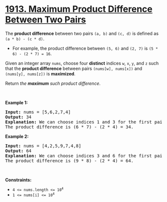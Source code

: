# [1913. Maximum Product Difference Between Two Pairs](https://leetcode.com/problems/maximum-product-difference-between-two-pairs/description/)

<div class="elfjS" data-track-load="description_content"><p>The <strong>product difference</strong> between two pairs <code>(a, b)</code> and <code>(c, d)</code> is defined as <code>(a * b) - (c * d)</code>.</p>

<ul>
	<li>For example, the product difference between <code>(5, 6)</code> and <code>(2, 7)</code> is <code>(5 * 6) - (2 * 7) = 16</code>.</li>
</ul>

<p>Given an integer array <code>nums</code>, choose four <strong>distinct</strong> indices <code>w</code>, <code>x</code>, <code>y</code>, and <code>z</code> such that the <strong>product difference</strong> between pairs <code>(nums[w], nums[x])</code> and <code>(nums[y], nums[z])</code> is <strong>maximized</strong>.</p>

<p>Return <em>the <strong>maximum</strong> such product difference</em>.</p>

<p>&nbsp;</p>
<p><strong class="example">Example 1:</strong></p>

<pre><strong>Input:</strong> nums = [5,6,2,7,4]
<strong>Output:</strong> 34
<strong>Explanation:</strong> We can choose indices 1 and 3 for the first pair (6, 7) and indices 2 and 4 for the second pair (2, 4).
The product difference is (6 * 7) - (2 * 4) = 34.
</pre>

<p><strong class="example">Example 2:</strong></p>

<pre><strong>Input:</strong> nums = [4,2,5,9,7,4,8]
<strong>Output:</strong> 64
<strong>Explanation:</strong> We can choose indices 3 and 6 for the first pair (9, 8) and indices 1 and 5 for the second pair (2, 4).
The product difference is (9 * 8) - (2 * 4) = 64.
</pre>

<p>&nbsp;</p>
<p><strong>Constraints:</strong></p>

<ul>
	<li><code>4 &lt;= nums.length &lt;= 10<sup>4</sup></code></li>
	<li><code>1 &lt;= nums[i] &lt;= 10<sup>4</sup></code></li>
</ul></div>
